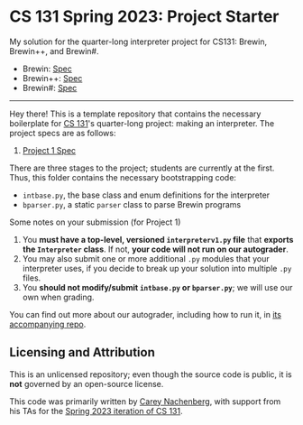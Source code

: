 # CS 131 Spring 2023: Project Starter

My solution for the quarter-long interpreter project for CS131: Brewin, Brewin++, and Brewin#. 
- Brewin: [Spec](https://docs.google.com/document/d/1pPQ2qZKbbsbZGBSwvuy1Ir-NZLPMgVt95WPQuI5aPho)
- Brewin++: [Spec](https://docs.google.com/document/d/1simlDMO0TK-YNDPYjkuU1C3fcaBpbIVYRaKD1pdqJj8/edit)
- Brewin#: [Spec](https://docs.google.com/document/d/1YqSGkY4lE5nr-u27TQ-C8vd7f21SQA-qHL1aZf0ye4s/edit)

---

Hey there! This is a template repository that contains the necessary boilerplate for [CS 131](https://ucla-cs-131.github.io/spring-23/)'s quarter-long project: making an interpreter. The project specs are as follows:

1. [Project 1 Spec](https://docs.google.com/document/d/1pPQ2qZKbbsbZGBSwvuy1Ir-NZLPMgVt95WPQuI5aPho)

There are three stages to the project; students are currently at the first. Thus, this folder contains the necessary bootstrapping code:

- `intbase.py`, the base class and enum definitions for the interpreter
- `bparser.py`, a static `parser` class to parse Brewin programs

Some notes on your submission (for Project 1)

1. You **must have a top-level, versioned `interpreterv1.py` file** that **exports the `Interpreter` class**. If not, **your code will not run on our autograder**.
2. You may also submit one or more additional `.py` modules that your interpreter uses, if you decide to break up your solution into multiple `.py` files.
3. You **should not modify/submit `intbase.py` or `bparser.py`**; we will use our own when grading.

You can find out more about our autograder, including how to run it, in [its accompanying repo](https://github.com/UCLA-CS-131/spring-23-autograder).

## Licensing and Attribution

This is an unlicensed repository; even though the source code is public, it is **not** governed by an open-source license.

This code was primarily written by [Carey Nachenberg](http://careynachenberg.weebly.com/), with support from his TAs for the [Spring 2023 iteration of CS 131](https://ucla-cs-131.github.io/spring-23/).
